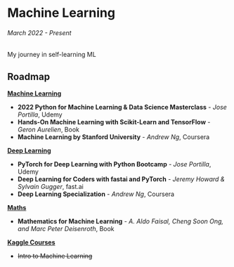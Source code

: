# Machine Learning
###### March 2022 - *Present*
My journey in self-learning ML

## Roadmap
<ins>**Machine Learning**</ins>

- **2022 Python for Machine Learning & Data Science Masterclass** - *Jose Portilla*, Udemy
- **Hands-On Machine Learning with Scikit-Learn and TensorFlow** - *Geron Aurelien*, Book
- **Machine Learning by Stanford University** - *Andrew Ng*, Coursera

<ins>**Deep Learning**</ins>
- **PyTorch for Deep Learning with Python Bootcamp** - *Jose Portilla*, Udemy
- **Deep Learning for Coders with fastai and PyTorch** - *Jeremy Howard & Sylvain Gugger*, fast.ai
- **Deep Learning Specialization** - *Andrew Ng*, Coursera

<ins>**Maths**</ins>
- **Mathematics for Machine Learning** - *A. Aldo Faisal, Cheng Soon Ong, and Marc Peter Deisenroth*, Book

<ins>**Kaggle Courses**</ins>
- ~~Intro to Machine Learning~~
